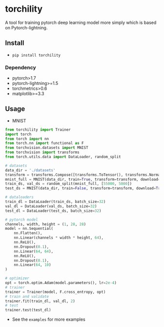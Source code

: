 # torchility

A tool for training pytorch deep learning model more simply which is based on Pytorch-lightning.

## Install

- `pip install torchility`
### Dependency
- pytorch>1.7
- pytorch-lightning>=1.5
- torchmetrics>0.6
- matplotlib>=3.3

## Usage

- MNIST

```python
from torchility import Trainer
import torch
from torch import nn
from torch.nn import functional as F
from torchvision.datasets import MNIST
from torchvision import transforms
from torch.utils.data import DataLoader, random_split

# datasets
data_dir = './datasets'
transform = transforms.Compose([transforms.ToTensor(), transforms.Normalize((0.1307,), (0.3081,))])
mnist_full = MNIST(data_dir, train=True, transform=transform, download=True)
train_ds, val_ds = random_split(mnist_full, [55000, 5000])
test_ds = MNIST(data_dir, train=False, transform=transform, download=True)

# dataloaders
train_dl = DataLoader(train_ds, batch_size=32)
val_dl = DataLoader(val_ds, batch_size=32)
test_dl = DataLoader(test_ds, batch_size=32)

# pytorch model
channels, width, height = (1, 28, 28)
model = nn.Sequential(
    nn.Flatten(),
    nn.Linear(channels * width * height, 64),
    nn.ReLU(),
    nn.Dropout(0.1),
    nn.Linear(64, 64),
    nn.ReLU(),
    nn.Dropout(0.1),
    nn.Linear(64, 10)
)

# optimizer
opt = torch.optim.Adam(model.parameters(), lr=2e-4)
# trainer
trainer = Trainer(model, F.cross_entropy, opt)
# train and validate
trainer.fit(train_dl, val_dl, 2)
# test
trainer.test(test_dl)
```

- See the `examples` for more examples 